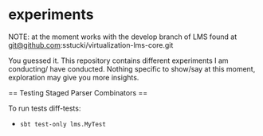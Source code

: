 experiments
===========
NOTE: at the moment works with the develop branch of LMS found at 
git@github.com:sstucki/virtualization-lms-core.git

You guessed it. This repository contains different experiments I am
conducting/ have conducted. Nothing specific to show/say at this
moment, exploration may give you more insights.

== Testing Staged Parser Combinators ==

To run tests diff-tests:

  * `sbt test-only lms.MyTest`